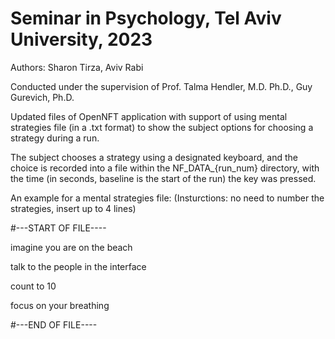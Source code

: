 # Seminar in Psychology, Tel Aviv University, 2023

Authors: Sharon Tirza, Aviv Rabi

Conducted under the supervision of Prof. Talma Hendler, M.D. Ph.D., Guy Gurevich, Ph.D.

Updated files of OpenNFT application with support of using mental strategies file (in a .txt format) 
to show the subject options for choosing a strategy during a run. 

The subject chooses a strategy using a designated keyboard, and the choice is recorded into a file within the NF_DATA_{run_num} directory,
with the time (in seconds, baseline is the start of the run) the key was pressed.

An example for a mental strategies file: (Insturctions: no need to number the strategies, insert up to 4 lines)

#---START OF FILE----

imagine you are on the beach	

talk to the people in the interface		

count to 10

focus on your breathing

#---END OF FILE----
